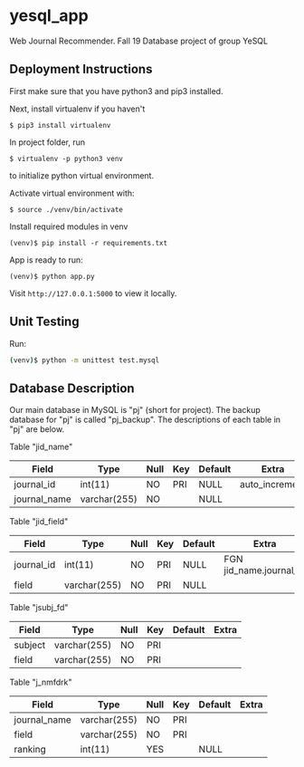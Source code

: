 # yesql_app
Web Journal Recommender. Fall 19 Database project of group YeSQL

## Deployment Instructions

First make sure that you have python3 and pip3 installed.

Next, install virtualenv if you haven't
```
$ pip3 install virtualenv
```

In project folder, run
```
$ virtualenv -p python3 venv
```
to initialize python virtual environment.

Activate virtual environment with:
```
$ source ./venv/bin/activate
```

Install required modules in venv
```
(venv)$ pip install -r requirements.txt
```
App is ready to run:
```
(venv)$ python app.py
```
Visit `http://127.0.0.1:5000` to view it locally.

## Unit Testing

Run:
```sh
(venv)$ python -m unittest test.mysql
```

## Database Description
Our main database in MySQL is "pj" (short for project).
The backup database for "pj" is called "pj_backup".
The descriptions of each table in "pj" are below.  

Table "jid_name"

| Field | Type | Null | Key | Default | Extra |
| --- | --- | --- | --- | --- | --- |
| journal_id   | int(11)      | NO   | PRI | NULL    | auto_increment |
| journal_name | varchar(255) | NO   |     | NULL    |       |

Table "jid_field"

| Field | Type | Null | Key | Default | Extra |
| --- | --- | --- | --- | --- | --- |
| journal_id | int(11)      | NO   | PRI | NULL    | FGN jid_name.journal_id       |
| field      | varchar(255) | NO   | PRI | NULL    |       |

Table "jsubj_fd"

| Field | Type | Null | Key | Default | Extra |
| --- | --- | --- | --- | --- | --- |
| subject | varchar(255) | NO   | PRI |         |       |
| field   | varchar(255) | NO   | PRI |         |       |

Table "j_nmfdrk"

| Field | Type | Null | Key | Default | Extra |
| --- | --- | --- | --- | --- | --- |
| journal_name | varchar(255) | NO   | PRI |         |       |
| field        | varchar(255) | NO   | PRI |         |       |
| ranking      | int(11)      | YES  |     | NULL    |       |
